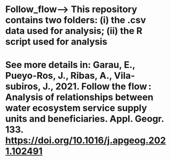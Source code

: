 # Follow_flow--> This repository contains two folders: (i) the .csv data used for analysis; (ii) the R script used for analysis
# See more details in: Garau, E., Pueyo-Ros, J., Ribas, A., Vila-subiros, J., 2021. Follow the flow : Analysis of relationships between water ecosystem service supply units and beneficiaries. Appl. Geogr. 133. https://doi.org/10.1016/j.apgeog.2021.102491
